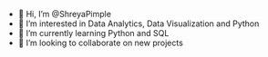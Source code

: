 - 👋 Hi, I’m @ShreyaPimple
- 👀 I’m interested in Data Analytics, Data Visualization and Python
- 🌱 I’m currently learning Python and SQL
- 💞️ I’m looking to collaborate on new projects

<!---
ShreyaPimple/ShreyaPimple is a ✨ special ✨ repository because its `README.md` (this file) appears on your GitHub profile.
You can click the Preview link to take a look at your changes.
--->
